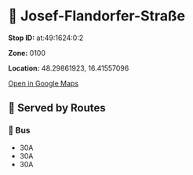 # 🚉 Josef-Flandorfer-Straße


**Stop ID:** at:49:1624:0:2

**Zone:** 0100

**Location:** 48.29861923, 16.41557096

[Open in Google Maps](https://www.google.com/maps?q=48.29861923,16.41557096)

## 🚆 Served by Routes

### 🚌 Bus
- 30A
- 30A
- 30A